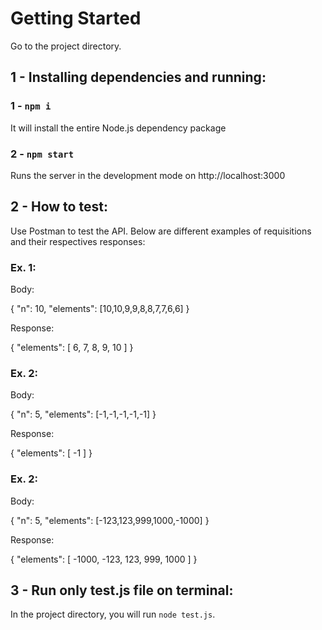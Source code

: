 # Getting Started 

Go to the project directory.

## 1 - Installing dependencies and running:

### 1 - `npm i`

It will install the entire Node.js dependency package

### 2 - `npm start`

Runs the server in the development mode on http://localhost:3000 

## 2 - How to test:

Use Postman to test the API. 
Below are different examples of requisitions and their respectives responses:

### Ex. 1:

Body:

{
    "n": 10,
    "elements": [10,10,9,9,8,8,7,7,6,6]
}

Response:

{
    "elements": [
        6,
        7,
        8,
        9,
        10
    ]
}

### Ex. 2:

Body:

{
    "n": 5,
    "elements": [-1,-1,-1,-1,-1]
}

Response:

{
    "elements": [
        -1
    ]
}

### Ex. 2:

Body:

{
    "n": 5,
    "elements": [-123,123,999,1000,-1000]
}

Response:

{
    "elements": [
        -1000,
        -123,
        123,
        999,
        1000
    ]
}

## 3 - Run only test.js file on terminal:

In the project directory, you will run  `node test.js`.
